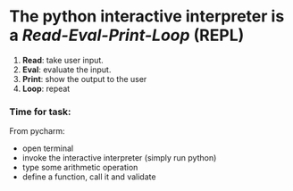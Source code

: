 # The python interactive interpreter is a *Read-Eval-Print-Loop* (REPL)

 1. **Read**: take user input.
 2. **Eval**: evaluate the input.
 3. **Print**: show the output to the user
 4. **Loop**: repeat
### Time for task:
From pycharm:
- open terminal
- invoke the interactive interpreter (simply run python)
- type some arithmetic operation
- define a function, call it and validate 


<!--stackedit_data:
eyJoaXN0b3J5IjpbNDgwMTUxNDYzXX0=
-->